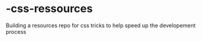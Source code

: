 # -css-ressources
Building a resources repo for css tricks to help speed up the developement process
